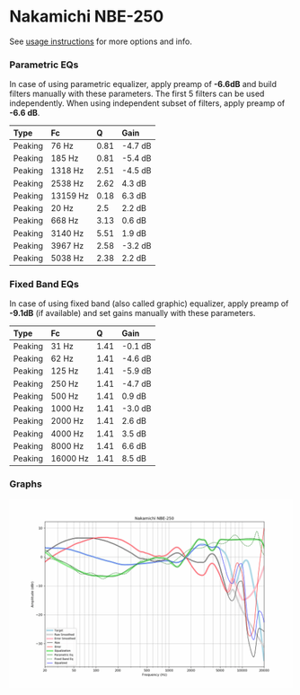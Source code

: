 # Nakamichi NBE-250
See [usage instructions](https://github.com/jaakkopasanen/AutoEq#usage) for more options and info.

### Parametric EQs
In case of using parametric equalizer, apply preamp of **-6.6dB** and build filters manually
with these parameters. The first 5 filters can be used independently.
When using independent subset of filters, apply preamp of **-6.6 dB**.

| Type    | Fc       |    Q | Gain    |
|:--------|:---------|:-----|:--------|
| Peaking | 76 Hz    | 0.81 | -4.7 dB |
| Peaking | 185 Hz   | 0.81 | -5.4 dB |
| Peaking | 1318 Hz  | 2.51 | -4.5 dB |
| Peaking | 2538 Hz  | 2.62 | 4.3 dB  |
| Peaking | 13159 Hz | 0.18 | 6.3 dB  |
| Peaking | 20 Hz    | 2.5  | 2.2 dB  |
| Peaking | 668 Hz   | 3.13 | 0.6 dB  |
| Peaking | 3140 Hz  | 5.51 | 1.9 dB  |
| Peaking | 3967 Hz  | 2.58 | -3.2 dB |
| Peaking | 5038 Hz  | 2.38 | 2.2 dB  |

### Fixed Band EQs
In case of using fixed band (also called graphic) equalizer, apply preamp of **-9.1dB**
(if available) and set gains manually with these parameters.

| Type    | Fc       |    Q | Gain    |
|:--------|:---------|:-----|:--------|
| Peaking | 31 Hz    | 1.41 | -0.1 dB |
| Peaking | 62 Hz    | 1.41 | -4.6 dB |
| Peaking | 125 Hz   | 1.41 | -5.9 dB |
| Peaking | 250 Hz   | 1.41 | -4.7 dB |
| Peaking | 500 Hz   | 1.41 | 0.9 dB  |
| Peaking | 1000 Hz  | 1.41 | -3.0 dB |
| Peaking | 2000 Hz  | 1.41 | 2.6 dB  |
| Peaking | 4000 Hz  | 1.41 | 3.5 dB  |
| Peaking | 8000 Hz  | 1.41 | 6.6 dB  |
| Peaking | 16000 Hz | 1.41 | 8.5 dB  |

### Graphs
![](./Nakamichi%20NBE-250.png)
